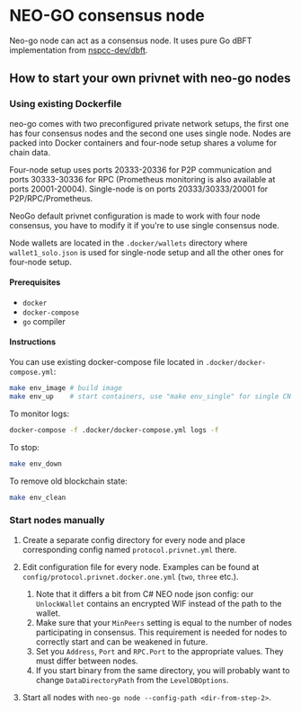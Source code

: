 # NEO-GO consensus node

Neo-go node can act as a consensus node.
It uses pure Go dBFT implementation from [nspcc-dev/dbft](https://github.com/nspcc-dev/dbft).

## How to start your own privnet with neo-go nodes
### Using existing Dockerfile

neo-go comes with two preconfigured private network setups, the first one has
four consensus nodes and the second one uses single node. Nodes are packed
into Docker containers and four-node setup shares a volume for chain data.

Four-node setup uses ports 20333-20336 for P2P communication and ports
30333-30336 for RPC (Prometheus monitoring is also available at ports
20001-20004). Single-node is on ports 20333/30333/20001 for
P2P/RPC/Prometheus.

NeoGo default privnet configuration is made to work with four node consensus,
you have to modify it if you're to use single consensus node.

Node wallets are located in the `.docker/wallets` directory where
`wallet1_solo.json` is used for single-node setup and all the other ones for
four-node setup.

#### Prerequisites
- `docker`
- `docker-compose`
- `go` compiler

#### Instructions
You can use existing docker-compose file located in `.docker/docker-compose.yml`:
```bash
make env_image # build image
make env_up    # start containers, use "make env_single" for single CN
```
To monitor logs:
```bash
docker-compose -f .docker/docker-compose.yml logs -f
```

To stop:
```bash
make env_down
```

To remove old blockchain state:
```bash
make env_clean
``` 

### Start nodes manually
1. Create a separate config directory for every node and
place corresponding config named `protocol.privnet.yml` there.

2. Edit configuration file for every node.
Examples can be found at `config/protocol.privnet.docker.one.yml` (`two`, `three` etc.).
    1. Note that it differs a bit from C# NEO node json config: our `UnlockWallet` contains
       an encrypted WIF instead of the path to the wallet. 
    2. Make sure that your `MinPeers` setting is equal to
       the number of nodes participating in consensus.
       This requirement is needed for nodes to correctly
       start and can be weakened in future.
    3. Set you `Address`, `Port` and `RPC.Port` to the appropriate values.
       They must differ between nodes.
    4. If you start binary from the same directory, you will probably want to change
       `DataDirectoryPath` from the `LevelDBOptions`. 

3. Start all nodes with `neo-go node --config-path <dir-from-step-2>`.
